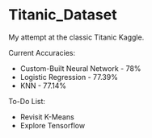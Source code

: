# Titanic_Dataset

My attempt at the classic Titanic Kaggle.

Current Accuracies:

* Custom-Built Neural Network - 78%
* Logistic Regression - 77.39%
* KNN - 77.14%


To-Do List:
- Revisit K-Means
- Explore Tensorflow
